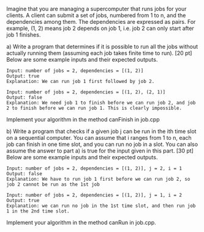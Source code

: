 Imagine that you are managing a supercomputer that runs jobs for your clients. A client can submit a set of jobs, numbered from 1 to n, and the dependencies among them. The dependencies are expressed as pairs. For example, (1, 2) means job 2 depends on job 1, i.e. job 2 can only start after job 1 finishes.

a) Write a program that determines if it is possible to run all the jobs without actually running them (assuming each job takes finite time to run). [20 pt] Below are some example inputs and their expected outputs.

    Input: number of jobs = 2, dependencies = [(1, 2)]
    Output: true
    Explanation: We can run job 1 first followed by job 2.

    Input: number of jobs = 2, dependencies = [(1, 2), (2, 1)]
    Output: false
    Explanation: We need job 1 to finish before we can run job 2, and job 2 to finish before we can run job 1. This is clearly impossible.

Implement your algorithm in the method canFinish in job.cpp

b) Write a program that checks if a given job j can be run in the ith time slot on a
sequential computer. You can assume that i ranges from 1 to n, each job can
finish in one time slot, and you can run no job in a slot. You can also assume the
answer to part a) is true for the input given in this part. [30 pt]
Below are some example inputs and their expected outputs.

    Input: number of jobs = 2, dependencies = [(1, 2)], j = 2, i = 1
    Output: false
    Explanation: We have to run job 1 first before we can run job 2, so job 2 cannot be run as the 1st job
    
    Input: number of jobs = 2, dependencies = [(1, 2)], j = 1, i = 2
    Output: true
    Explanation: we can run no job in the 1st time slot, and then run job 1 in the 2nd time slot.

Implement your algorithm in the method canRun in job.cpp. 
